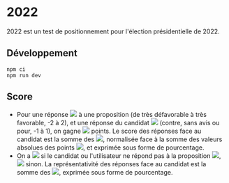 # 2022

2022 est un test de positionnement pour l'élection présidentielle de 2022.

## Développement

```
npm ci
npm run dev
```

## Score

- Pour une réponse <img src="https://render.githubusercontent.com/render/math?math=r_i"> à une proposition (de très défavorable à très favorable, -2 à 2),
et une réponse du candidat <img src="https://render.githubusercontent.com/render/math?math=r'_i"> (contre, sans avis ou pour, -1 à 1), on gagne <img src="https://render.githubusercontent.com/render/math?math=p_i = r_i * r'_i"> points. Le score des réponses face au candidat est la somme des <img src="https://render.githubusercontent.com/render/math?math=p_i">, normalisée face à la somme des valeurs absolues des points <img src="https://render.githubusercontent.com/render/math?math=p_i">, et exprimée sous forme de pourcentage.
- On a <img src="https://render.githubusercontent.com/render/math?math=\delta_i = 0"> si le candidat ou l'utilisateur ne répond pas à la proposition <img src="https://render.githubusercontent.com/render/math?math=i">, <img src="https://render.githubusercontent.com/render/math?math=1"> sinon. La représentativité des réponses face au candidat est la somme des <img src="https://render.githubusercontent.com/render/math?math=\delta_i">, exprimée sous forme de pourcentage.


